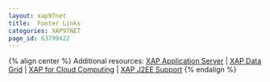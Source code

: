 ```yaml
---
layout: xap97net
title:  Footer Links
categories: XAP97NET
page_id: 63799422
---
```


{% align center %}
Additional resources: [XAP Application Server](http://www.gigaspaces.com/xap) | [XAP Data Grid](http://www.gigaspaces.com/xap) | [XAP for Cloud Computing](http://www.gigaspaces.com/cloud) | [XAP J2EE Support](http://www.gigaspaces.com/j2ee)
{% endalign %}
